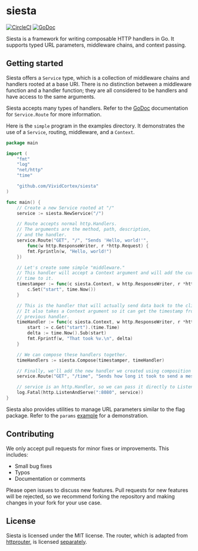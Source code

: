 # siesta 

[![CircleCI](https://circleci.com/gh/VividCortex/siesta.svg?style=svg&circle-token=6b783c688fd8c3faed3554ca1e3548168ed87b10)](https://circleci.com/gh/VividCortex/siesta)
[![GoDoc](https://godoc.org/github.com/VividCortex/siesta?status.svg)](https://godoc.org/github.com/VividCortex/siesta)

Siesta is a framework for writing composable HTTP handlers in Go. It supports typed URL parameters, middleware chains, and context passing.

## Getting started

Siesta offers a `Service` type, which is a collection of middleware chains and handlers rooted at a base URI. There is no distinction between a middleware function and a handler function; they are all considered to be handlers and have access to the same arguments.

Siesta accepts many types of handlers. Refer to the [GoDoc](https://godoc.org/github.com/VividCortex/siesta#Service.Route) documentation for `Service.Route` for more information.

Here is the `simple` program in the examples directory. It demonstrates the use of a `Service`, routing, middleware, and a `Context`.

```go
package main

import (
	"fmt"
	"log"
	"net/http"
	"time"

	"github.com/VividCortex/siesta"
)

func main() {
	// Create a new Service rooted at "/"
	service := siesta.NewService("/")

	// Route accepts normal http.Handlers.
	// The arguments are the method, path, description,
	// and the handler.
	service.Route("GET", "/", "Sends 'Hello, world!'",
		func(w http.ResponseWriter, r *http.Request) {
		fmt.Fprintln(w, "Hello, world!")
	})

	// Let's create some simple "middleware."
	// This handler will accept a Context argument and will add the current
	// time to it.
	timestamper := func(c siesta.Context, w http.ResponseWriter, r *http.Request) {
		c.Set("start", time.Now())
	}

	// This is the handler that will actually send data back to the client.
	// It also takes a Context argument so it can get the timestamp from the
	// previous handler.
	timeHandler := func(c siesta.Context, w http.ResponseWriter, r *http.Request) {
		start := c.Get("start").(time.Time)
		delta := time.Now().Sub(start)
		fmt.Fprintf(w, "That took %v.\n", delta)
	}

	// We can compose these handlers together.
	timeHandlers := siesta.Compose(timestamper, timeHandler)

	// Finally, we'll add the new handler we created using composition to a new route.
	service.Route("GET", "/time", "Sends how long it took to send a message", timeHandlers)

	// service is an http.Handler, so we can pass it directly to ListenAndServe.
	log.Fatal(http.ListenAndServe(":8080", service))
}
```

Siesta also provides utilities to manage URL parameters similar to the flag package. Refer to the `params` [example](https://github.com/VividCortex/siesta/blob/master/examples/params/main.go) for a demonstration.

## Contributing

We only accept pull requests for minor fixes or improvements. This includes:

* Small bug fixes
* Typos
* Documentation or comments

Please open issues to discuss new features. Pull requests for new features will be rejected,
so we recommend forking the repository and making changes in your fork for your use case.

## License

Siesta is licensed under the MIT license. The router, which is adapted from [httprouter](https://github.com/julienschmidt/httprouter), is licensed [separately](https://github.com/VividCortex/siesta/blob/6ce42bf31875cc845310b1f4775129edfc8d9967/tree.go#L2-L24).
